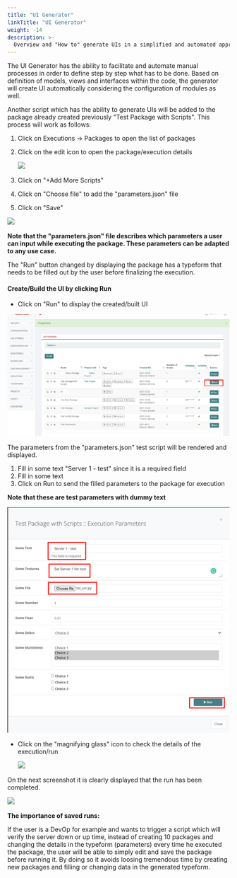 ```yaml
---
title: "UI Generator"
linkTitle: "UI Generator"
weight: -14
description: >-
  Overview and "How to" generate UIs in a simplified and automated approach
---
```


The UI Generator has the ability to facilitate and automate manual processes in order to define step by step what has to be done. Based on definition of models, views and interfaces within the code, the generator will create UI automatically considering the configuration of modules as well.

Another script which has the ability to generate  UIs will be added to the package already created previously "Test Package with Scripts". This process will work as follows:

1. Click on Executions -> Packages to open the list of packages

2. Click on the edit icon to open the package/execution details

   ![](/images/edit_package.png)

3. Click on "+Add More Scripts" 

4. Click on "Choose file" to add the "parameters.json" file

5. Click on "Save"

![](/images/add_parametersjson_script.png)

**Note that the "parameters.json" file describes which parameters a user can input while executing the package. These parameters can be adapted to any use case.**

The "Run" button changed by displaying the package has a typeform that needs to be filled out by the user before finalizing the execution.

#### Create/Build the UI by clicking Run

- Click on "Run" to display the created/built UI

![](/static/images/run_UI_package.png)

The parameters from the "parameters.json" test script will be rendered and displayed.

1. Fill in some text "Server 1 - test" since it is a required field
2. Fill in some text
3. Click on Run to send the filled parameters to the package for execution

**Note that these are test parameters with dummy text**

![](/static/images/run_parameters_UI.png)

- Click on the "magnifying glass" icon to check the details of the execution/run

  ![](/images/click_loupe_parameters_run.png)

On the next screenshot it is clearly displayed that the run has been completed.

![](/images/parameters_run_completed.png)

**The importance of saved runs:**

If the user is a DevOp for example and wants to trigger a script which will verify the server down or up time, instead of creating 10 packages and changing the details in the typeform (parameters) every time he executed the package, the user will be able to simply edit and save the package before running it. By doing so it avoids loosing tremendous time by creating new packages and filling or changing data in the generated typeform. 